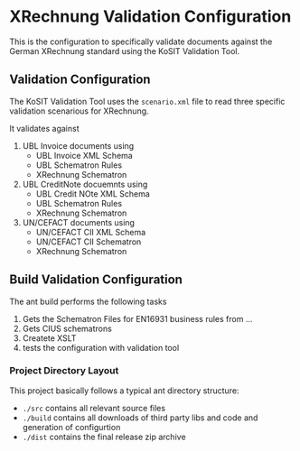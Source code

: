 # XRechnung Validation Configuration

This is the configuration to specifically validate documents against the German XRechnung standard using the KoSIT Validation Tool.

## Validation Configuration

The KoSIT Validation Tool uses the `scenario.xml` file to read three specific validation scenarious for XRechnung.

It validates against

1. UBL Invoice documents using
    - UBL Invoice XML Schema
    - UBL Schematron Rules
    - XRechnung Schematron
1. UBL CreditNote docuemnts using
    - UBL Credit NOte XML Schema
    - UBL Schematron Rules
    - XRechnung Schematron
1. UN/CEFACT documents using
    - UN/CEFACT CII XML Schema
    - UN/CEFACT CII Schematron
    - XRechnung Schematron

## Build Validation Configuration

The ant build performs the following tasks

1. Gets the Schematron Files for EN16931 business rules from ...
2. Gets CIUS schematrons
3. Createte XSLT
4. tests the configuration with validation tool


### Project Directory Layout

This project basically follows a typical ant directory structure:

* `./src` contains all relevant source files
* `./build` contains all downloads of third party libs and code and generation of configurtion
* `./dist` contains the final release zip archive


